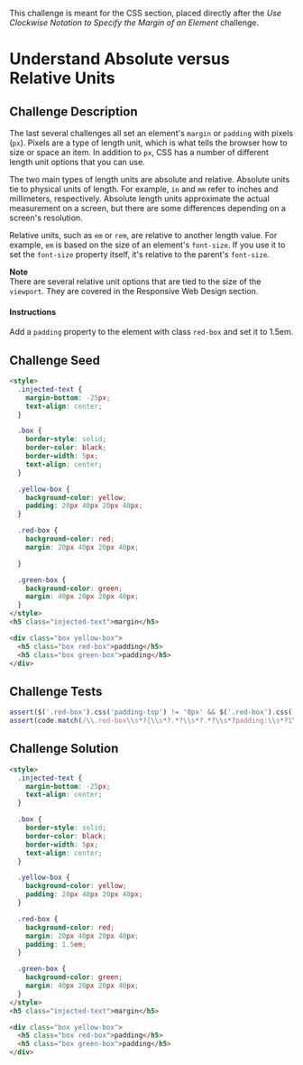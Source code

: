 This challenge is meant for the CSS section, placed directly after the *Use Clockwise Notation to Specify the Margin of an Element* challenge.

# Understand Absolute versus Relative Units

## Challenge Description

The last several challenges all set an element's <code>margin</code> or <code>padding</code> with pixels (<code>px</code>). Pixels are a type of length unit, which is what tells the browser how to size or space an item. In addition to <code>px</code>, CSS has a number of different length unit options that you can use.

The two main types of length units are absolute and relative. Absolute units tie to physical units of length. For example, <code>in</code> and <code>mm</code> refer to inches and millimeters, respectively. Absolute length units approximate the actual measurement on a screen, but there are some differences depending on a screen's resolution.

Relative units, such as <code>em</code> or <code>rem</code>, are relative to another length value. For example, <code>em</code> is based on the size of an element's <code>font-size</code>. If you use it to set the <code>font-size</code> property itself, it's relative to the parent's <code>font-size</code>.

<strong>Note</strong><br>There are several relative unit options that are tied to the size of the <code>viewport</code>. They are covered in the Responsive Web Design section.

<h4>Instructions</h4>

Add a <code>padding</code> property to the element with class <code>red-box</code> and set it to 1.5em.


## Challenge Seed

```html
<style>
  .injected-text {
    margin-bottom: -25px;
    text-align: center;
  }

  .box {
    border-style: solid;
    border-color: black;
    border-width: 5px;
    text-align: center;
  }

  .yellow-box {
    background-color: yellow;
    padding: 20px 40px 20px 40px;
  }

  .red-box {
    background-color: red;
    margin: 20px 40px 20px 40px;

  }

  .green-box {
    background-color: green;
    margin: 40px 20px 20px 40px;
  }
</style>
<h5 class="injected-text">margin</h5>

<div class="box yellow-box">
  <h5 class="box red-box">padding</h5>
  <h5 class="box green-box">padding</h5>
</div>
```

## Challenge Tests

```js
assert($('.red-box').css('padding-top') != '0px' && $('.red-box').css('padding-right') != '0px' && $('.red-box').css('padding-bottom') != '0px' && $('.red-box').css('padding-left') != '0px', 'message: Your <code>red-box</code> class should have a <code>padding</code> property.');
assert(code.match(/\\.red-box\\s*?{\\s*?.*?\\s*?.*?\\s*?padding:\\s*?1\\.5em/gi), 'message: Your <code>red-box</code> class should give elements 1.5em of <code>padding</code>.');
```

## Challenge Solution

```html
<style>
  .injected-text {
    margin-bottom: -25px;
    text-align: center;
  }

  .box {
    border-style: solid;
    border-color: black;
    border-width: 5px;
    text-align: center;
  }

  .yellow-box {
    background-color: yellow;
    padding: 20px 40px 20px 40px;
  }

  .red-box {
    background-color: red;
    margin: 20px 40px 20px 40px;
    padding: 1.5em;
  }

  .green-box {
    background-color: green;
    margin: 40px 20px 20px 40px;
  }
</style>
<h5 class="injected-text">margin</h5>

<div class="box yellow-box">
  <h5 class="box red-box">padding</h5>
  <h5 class="box green-box">padding</h5>
</div>
```
